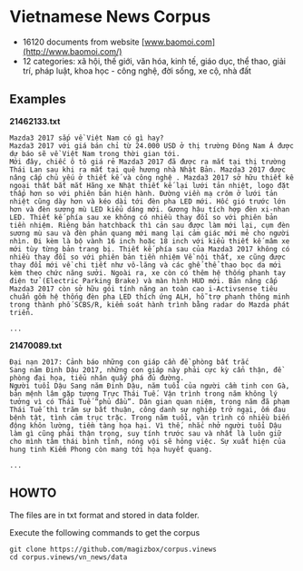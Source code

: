 # Vietnamese News Corpus

* 16120 documents from website [www.baomoi.com](http://www.baomoi.com/)
* 12 categories: xã hội, thế giới, văn hóa, kinh tế, giáo dục, thể thao, giải trí, pháp luật, khoa học - công nghệ, đời sống, xe cộ, nhà đất

## Examples

**21462133.txt**
```
Mazda3 2017 sắp về Việt Nam có gì hay?
Mazda3 2017 với giá bán chỉ từ 24.000 USD ở thị trường Đông Nam Á được dự báo sẽ về Việt Nam trong thời gian tới.
Mới đây, chiếc ô tô giá rẻ Mazda3 2017 đã được ra mắt tại thị trường Thái Lan sau khi ra mắt tại quê hương nhà Nhật Bản. Mazda3 2017 được nâng cấp chủ yếu ở thiết kế và công nghệ . Mazda3 2017 sở hữu thiết kế ngoại thất bắt mắt Hãng xe Nhật thiết kế lại lưới tản nhiệt, logo đặt thấp hơn so với phiên bản hiện hành. Đường viền mạ crôm ở lưới tản nhiệt cũng dày hơn và kéo dài tới đèn pha LED mới. Hốc gió trước lớn hơn và đèn sương mù LED kiểu dáng mới. Gương hậu tích hợp đèn xi-nhan LED. Thiết kế phía sau xe không có nhiều thay đổi so với phiên bản tiền nhiệm. Riêng bản hatchback thì cản sau được làm mới lại, cụm đèn sương mù sau và đèn phản quang mới mang lại cảm giác mới mẻ cho người nhìn. Đi kèm là bộ vành 16 inch hoặc 18 inch với kiểu thiết kế mâm xe mới tùy từng bản trang bị. Thiết kế phía sau của Mazda3 2017 không có nhiều thay đổi so với phiên bản tiền nhiệm Về nội thất, xe cũng được thay đổi mới về chi tiết như vô-lăng và các ghế thể thao bọc da mới kèm theo chức năng sưởi. Ngoài ra, xe còn có thêm hệ thống phanh tay điện tử (Electric Parking Brake) và màn hình HUD mới. Bản nâng cấp Mazda3 2017 còn sở hữu gói tính năng an toàn cao i-Activsense tiêu chuẩn gồm hệ thống đèn pha LED thích ứng ALH, hỗ trợ phanh thông minh trong thành phố SCBS/R, kiểm soát hành trình bằng radar do Mazda phát triển.

...
```

**21470089.txt**

```
Đại nạn 2017: Cảnh báo những con giáp cần đề phòng bất trắc
Sang năm Đinh Dậu 2017, những con giáp này phải cực kỳ cẩn thận, đề phòng đại họa, tiểu nhân quấy phá đủ đường.
Người tuổi Dậu Sang năm Đinh Dậu, năm tuổi của người cầm tinh con Gà, bản mệnh lâm gặp tượng Trực Thái Tuế. Vận trình trong năm không lý tưởng vì có Thái Tuế “phủ đầu”. Dân gian quan niệm, trong năm đã phạm Thái Tuế thì trăm sự bất thuận, công danh sự nghiệp trở ngại, ốm đau bệnh tật, tình cảm trục trặc. Trong năm tuổi, vận trình có nhiều biến động khôn lường, tiềm tàng họa hại. Vì thế, nhắc nhở người tuổi Dậu làm gì cũng phải thận trọng, suy tính trước sau và nhất là luôn giữ cho mình tâm thái bình tĩnh, nóng vội sẽ hỏng việc. Sự xuất hiện của hung tinh Kiếm Phong còn mang tới họa huyết quang.

...
```

## HOWTO

The files are in txt format and stored in data folder.

Execute the following commands to get the corpus

```
git clone https://github.com/magizbox/corpus.vinews
cd corpus.vinews/vn_news/data
```